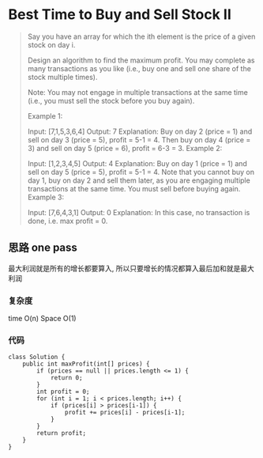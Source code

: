 # Best Time to Buy and Sell Stock II
> Say you have an array for which the ith element is the price of a given stock on day i.
> 
> Design an algorithm to find the maximum profit. You may complete as many transactions as you like (i.e., buy one and sell one share of the stock multiple times).
> 
> Note: You may not engage in multiple transactions at the same time (i.e., you must sell the stock before you buy again).
> 
> Example 1:
> 
> Input: [7,1,5,3,6,4]
> Output: 7
> Explanation: Buy on day 2 (price = 1) and sell on day 3 (price = 5), profit = 5-1 = 4.
>              Then buy on day 4 (price = 3) and sell on day 5 (price = 6), profit = 6-3 = 3.
> Example 2:
> 
> Input: [1,2,3,4,5]
> Output: 4
> Explanation: Buy on day 1 (price = 1) and sell on day 5 (price = 5), profit = 5-1 = 4.
>              Note that you cannot buy on day 1, buy on day 2 and sell them later, as you are
>              engaging multiple transactions at the same time. You must sell before buying again.
> Example 3:
> 
> Input: [7,6,4,3,1]
> Output: 0
> Explanation: In this case, no transaction is done, i.e. max profit = 0.
 
## 思路 one pass
最大利润就是所有的增长都要算入, 所以只要增长的情况都算入最后加和就是最大利润
### 复杂度
time O(n) Space O(1)
### 代码
```
class Solution {
    public int maxProfit(int[] prices) {
        if (prices == null || prices.length <= 1) {
            return 0;
        }
        int profit = 0;
        for (int i = 1; i < prices.length; i++) {
            if (prices[i] > prices[i-1]) {
                profit += prices[i] - prices[i-1];
            }
        }
        return profit;
    }
}

```

